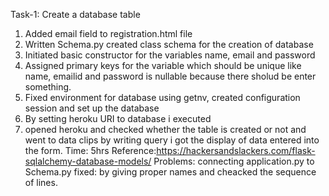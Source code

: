 Task-1: Create a database table
1. Added email field to registration.html file
2. Written Schema.py created class schema for the creation of database 
3. Initiated basic constructor for the variables name, email and password
4. Assigned primary keys for the variable which should be unique like name, emailid and password is nullable because there sholud be enter something.
5. Fixed environment for database using getnv, created configuration session and set up the database
6. By setting heroku URI to database i executed
7. opened heroku and checked whether the table is created or not and went to data clips by writing query i got the display of data entered into the form.
Time: 5hrs
Reference:https://hackersandslackers.com/flask-sqlalchemy-database-models/
Problems: connecting application.py to Schema.py
fixed: by giving proper names and cheacked the sequence of lines.